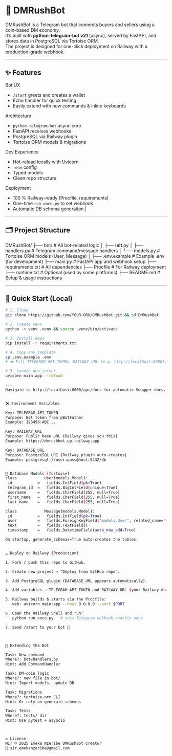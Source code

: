 # 🤖 DMRushBot

DMRushBot is a Telegram bot that connects buyers and sellers using a coin-based DM economy.  
It’s built with **python-telegram-bot v21** (async), served by FastAPI, and stores data in PostgreSQL via Tortoise ORM.  
The project is designed for one-click deployment on Railway with a production-grade webhook.

---

## ✨ Features

Bot UX                      
- `/start` greets and creates a wallet 
- Echo handler for quick testing 
- Easily extend with new commands & inline keyboards

Architecture  
- `python-telegram-bot` async core 
- FastAPI receives webhooks 
- PostgreSQL via Railway plugin 
- Tortoise ORM models & migrations

Dev Experience 
- Hot-reload locally with Uvicorn 
- `.env` config 
- Typed models 
- Clean repo structure

Deployment 
- 100 % Railway-ready (Procfile, requirements) 
- One-time `run_once.py` to set webhook 
- Automatic DB schema generation |

---

## 🗂 Project Structure

DMRushBot/
├── bot/                     # All bot-related logic
│   ├── __init__.py
│   ├── handlers.py          # Telegram command/message handlers
│   └── models.py            # Tortoise ORM models (User, Message)
│
├── .env.example             # Example .env (for development)
├── main.py                  # FastAPI app and webhook setup
├── requirements.txt         # All dependencies
├── Procfile                 # For Railway deployment
├── runtime.txt              # Optional (used by some platforms)
├── README.md                # Setup & usage instructions

---

## 🚀 Quick Start (Local)

```bash
# 1. Clone
git clone https://github.com/YOUR-ORG/DMRushBot.git && cd DMRushBot

# 2. Create venv
python -m venv .venv && source .venv/bin/activate

# 3. Install deps
pip install -r requirements.txt

# 4. Copy env template
cp .env.example .env
# ➡️ Fill TELEGRAM_API_TOKEN, RAILWAY_URL (e.g. http://localhost:8000), DATABASE_URL

# 5. Launch dev server
uvicorn main:app --reload

---
Navigate to http://localhost:8000/api/docs for automatic Swagger docs.


🛠 Environment Variables

Key: TELEGRAM_API_TOKEN
Purpose: Bot token from @BotFather
Example: 123456:ABC...

Key: RAILWAY_URL
Purpose: Public base URL (Railway gives you this)
Example: https://dmrushbot.up.railway.app

Key: DATABASE_URL
Purpose: PostgreSQL URI (Railway plugin auto-creates)
Example: postgresql://user:pass@host:5432/db


🐘 Database Models (Tortoise)
class            User(models.Model):
 id           =   fields.IntField(pk=True)
 telegram_id  =   fields.BigIntField(unique=True)
 username     =   fields.CharField(255, null=True)
 first_name   =   fields.CharField(255, null=True)
 last_name    =   fields.CharField(255, null=True)

class            Message(models.Model):
 id           =   fields.IntField(pk=True)
 user         =   fields.ForeignKeyField("models.User", related_name="messages")
 text         =   fields.TextField()
 timestamp    =   fields.DatetimeField(auto_now_add=True)

On startup, generate_schemas=True auto-creates the tables.


☁️ Deploy on Railway (Production)

1. Fork / push this repo to GitHub.

2. Create new project → “Deploy from GitHub repo”.

3. Add PostgreSQL plugin (DATABASE_URL appears automatically).

4. Add variables → TELEGRAM_API_TOKEN and RAILWAY_URL (your Railway domain).

5. Railway builds & starts via the Procfile:
   web: uvicorn main:app --host 0.0.0.0 --port $PORT

6. Open the Railway Shell and run:
   python run_once.py   # sets Telegram webhook exactly once

7. Send /start to your bot 🎉



🔧 Extending the Bot

Task: New command
Where?: bot/handlers.py
Hint: Add CommandHandler

Task: DM-coin logic
Where?: new file in bot/
Hint: Import models, update DB

Task: Migrations
Where?: tortoise-orm CLI
Hint: Or rely on generate_schemas

Task: Tests
Where?: tests/ dir
Hint: Use pytest + asyncio



⚖️ License
MIT © 2025 Emeka Nzeribe DMRushBot Creator
📧 sir.emekanzeribe@gmail.com
